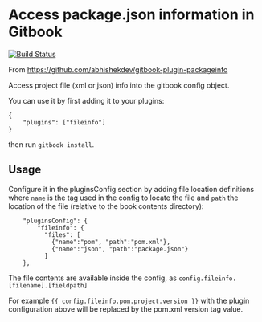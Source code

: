 # Access package.json information in Gitbook


[![Build Status](https://travis-ci.org/vboulaye/gitbook-plugin-fileinfo-img.svg?branch=master)](https://travis-ci.org/vboulaye/gitbook-plugin-fileinfo)


From https://github.com/abhishekdev/gitbook-plugin-packageinfo

Access project file (xml or json) info into the gitbook config object.

You can use it by first adding it to your plugins:

```
{
    "plugins": ["fileinfo"]
}
```

then run `gitbook install`.

## Usage

Configure it in the pluginsConfig section by adding file location definitions where `name` is the tag used in the config to locate the file and `path` the location of the file (relative to the book contents directory):

```
    "pluginsConfig": {
        "fileinfo": {
          "files": [
            {"name":"pom", "path":"pom.xml"},
            {"name":"json", "path":"package.json"}
          ]
    },
```

The file contents are available inside the config, as `config.fileinfo.[filename].[fieldpath]`

For example `{{ config.fileinfo.pom.project.version }}` with the plugin configuration above will be replaced by the pom.xml version tag value.
